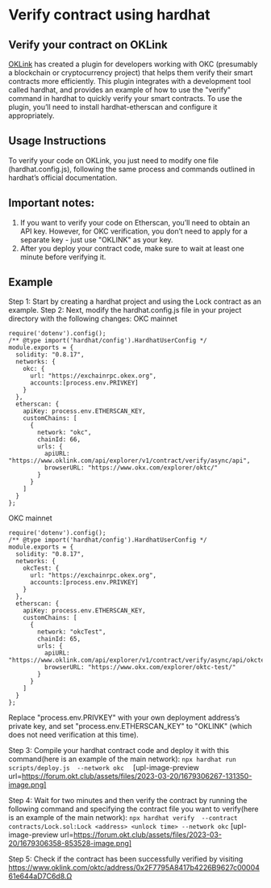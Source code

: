 # Verify contract using hardhat
## Verify your contract on OKLink
[OKLink](https://www.okx.com/explorer/oktc "OKLink") has created a plugin for developers working with OKC (presumably a blockchain or cryptocurrency project) that helps them verify their smart contracts more efficiently. This plugin integrates with a development tool called hardhat, and provides an example of how to use the "verify" command in hardhat to quickly verify your smart contracts. To use the plugin, you’ll need to install hardhat-etherscan and configure it appropriately.

## Usage Instructions
To verify your code on OKLink, you just need to modify one file (hardhat.config.js), following the same process and commands outlined in hardhat’s official documentation.

## Important notes:
1. If you want to verify your code on Etherscan, you’ll need to obtain an API key. However, for OKC verification, you don’t need to apply for a separate key - just use "OKLINK" as your key.
2. After you deploy your contract code, make sure to wait at least one minute before verifying it.

## Example
Step 1: Start by creating a hardhat project and using the Lock contract as an example. 
Step 2: Next, modify the hardhat.config.js file in your project directory with the following changes: 
OKC mainnet
```require("@nomicfoundation/hardhat-toolbox");
require('dotenv').config();
/** @type import('hardhat/config').HardhatUserConfig */
module.exports = {
  solidity: "0.8.17",
  networks: {
    okc: {
      url: "https://exchainrpc.okex.org",
      accounts:[process.env.PRIVKEY]
    }
  },
  etherscan: {
    apiKey: process.env.ETHERSCAN_KEY,
    customChains: [
      {
        network: "okc",
        chainId: 66,
        urls: {
          apiURL: "https://www.oklink.com/api/explorer/v1/contract/verify/async/api",
          browserURL: "https://www.okx.com/explorer/oktc/"
        }
      }
    ]
  }
};
```
OKC mainnet
```require("@nomiclabs/hardhat-etherscan");
require('dotenv').config();
/** @type import('hardhat/config').HardhatUserConfig */
module.exports = {
  solidity: "0.8.17",
  networks: {
    okcTest: {
      url: "https://exchainrpc.okex.org",
      accounts:[process.env.PRIVKEY]
    }
  },
  etherscan: {
    apiKey: process.env.ETHERSCAN_KEY,
    customChains: [
      {
        network: "okcTest",
        chainId: 65,
        urls: {
          apiURL: "https://www.oklink.com/api/explorer/v1/contract/verify/async/api/okctest",
          browserURL: "https://www.okx.com/explorer/oktc-test/"
        }
      }
    ]
  }
};
```
Replace "process.env.PRIVKEY" with your own deployment address’s private key, and set "process.env.ETHERSCAN_KEY" to "OKLINK" (which does not need verification at this time). 

Step 3: Compile your hardhat contract code and deploy it with this command(here is an example of the main network): 
```npx hardhat run scripts/deploy.js  --network okc  ```
[upl-image-preview url=https://forum.okt.club/assets/files/2023-03-20/1679306267-131350-image.png]

Step 4: Wait for two minutes and then verify the contract by running the following command and specifying the contract file you want to verify(here is an example of the main network): 
```npx hardhat verify  --contract contracts/Lock.sol:Lock <address> <unlock time> --network okc```
[upl-image-preview url=https://forum.okt.club/assets/files/2023-03-20/1679306358-853528-image.png]


Step 5: Check if the contract has been successfully verified by visiting https://www.oklink.com/oktc/address/0x2F7795A8417b4226B9627c0000461e644aD7C6d8.Ω
